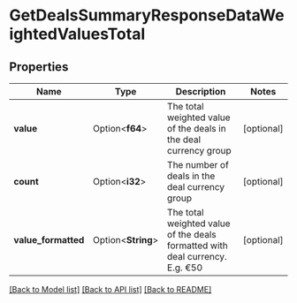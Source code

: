 # GetDealsSummaryResponseDataWeightedValuesTotal

## Properties

Name | Type | Description | Notes
------------ | ------------- | ------------- | -------------
**value** | Option<**f64**> | The total weighted value of the deals in the deal currency group | [optional]
**count** | Option<**i32**> | The number of deals in the deal currency group | [optional]
**value_formatted** | Option<**String**> | The total weighted value of the deals formatted with deal currency. E.g. €50 | [optional]

[[Back to Model list]](../README.md#documentation-for-models) [[Back to API list]](../README.md#documentation-for-api-endpoints) [[Back to README]](../README.md)


